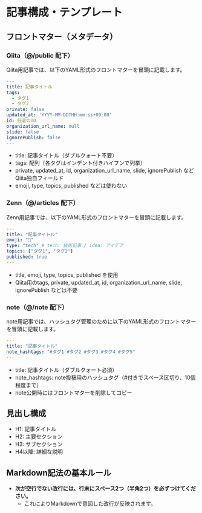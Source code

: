 # 記事構成・テンプレート

## フロントマター（メタデータ）

### Qiita（@/public 配下）
Qiita用記事では、以下のYAML形式のフロントマターを冒頭に記載します。

```yaml
---
title: 記事タイトル
tags:
  - タグ1
  - タグ2
private: false
updated_at: 'YYYY-MM-DDTHH:mm:ss+09:00'
id: 任意のID
organization_url_name: null
slide: false
ignorePublish: false
---
```
- title: 記事タイトル（ダブルクォート不要）
- tags: 配列（各タグはインデント付きハイフンで列挙）
- private, updated_at, id, organization_url_name, slide, ignorePublish などQiita独自フィールド
- emoji, type, topics, published などは使わない

### Zenn（@/articles 配下）
Zenn用記事では、以下のYAML形式のフロントマターを冒頭に記載します。

```yaml
---
title: "記事タイトル"
emoji: "💭"
type: "tech" # tech: 技術記事 / idea: アイデア
topics: ["タグ1", "タグ2"]
published: true
---
```
- title, emoji, type, topics, published を使用
- Qiita用のtags, private, updated_at, id, organization_url_name, slide, ignorePublish などは不要

### note（@/note 配下）
note用記事では、ハッシュタグ管理のために以下のYAML形式のフロントマターを冒頭に記載します。

```yaml
---
title: "記事タイトル"
note_hashtags: "#タグ1 #タグ2 #タグ3 #タグ4 #タグ5"
---
```
- title: 記事タイトル（ダブルクォート必須）
- note_hashtags: note投稿用のハッシュタグ（#付きでスペース区切り、10個程度まで）
- note公開時にはフロントマターを削除してコピー

## 見出し構成
- H1: 記事タイトル
- H2: 主要セクション
- H3: サブセクション
- H4以降: 詳細な説明

## Markdown記法の基本ルール
- **次が空行でない改行には、行末にスペース2つ（半角2つ）を必ずつけてください。**
  - これによりMarkdownで意図した改行が反映されます。 